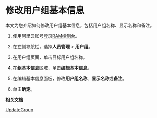 # 修改用户组基本信息

本文为您介绍如何修改用户组基本信息，包括用户组名称、显示名称和备注。

1.  使用阿里云账号登录[RAM控制台](https://ram.console.aliyun.com/)。

2.  在左侧导航栏，选择**人员管理** \> **用户组**。

3.  在用户组页面，单击目标用户组名称。

4.  在**组基本信息**区域，单击**编辑基本信息**。

5.  在编辑基本信息面板，修改**用户组名称**、**显示名称**或**备注**。

6.  单击**确定**。


**相关文档**  


[UpdateGroup](/cn.zh-CN/API参考/API参考（RAM）/组管理接口/UpdateGroup.md)

